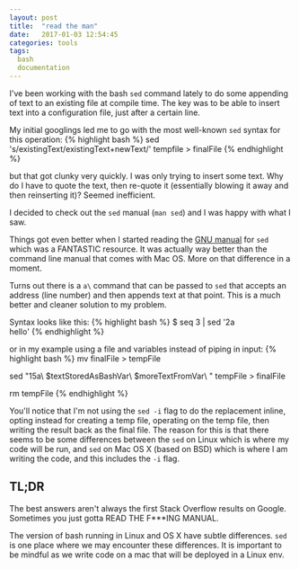 ```yaml
---
layout: post
title:  "read the man"
date:   2017-01-03 12:54:45
categories: tools
tags:
  bash
  documentation
---
```


I've been working with the bash `sed` command lately to do some appending of text to an existing file at compile time.
The key was to be able to insert text into a configuration file, just after a certain line.

My initial googlings led me to go with the most well-known `sed` syntax for this operation:
{% highlight bash %}
sed 's/existingText/existingText+newText/' tempfile > finalFile
{% endhighlight %}

but that got clunky very quickly.  I was only trying to insert some text.  Why do I have to quote the text, then re-quote it (essentially blowing it away and then reinserting it)?  Seemed inefficient.

I decided to check out the `sed` manual (`man sed`) and I was happy with what I saw.  

Things got even better when I started reading the [GNU manual](https://www.gnu.org/software/sed/manual/sed.html) for `sed` which was a FANTASTIC resource. It was actually way better than the command line manual that comes with Mac OS.  More on that difference in a moment.  

Turns out there is a `a\` command that can be passed to `sed` that accepts an address (line number) and then appends text at that point.  This is a much better and cleaner solution to my problem.

Syntax looks like this:
{% highlight bash %}
$ seq 3 | sed '2a\
hello'
{% endhighlight %}

or in my example using a file and variables instead of piping in input:
{% highlight bash %}
mv finalFile > tempFile

sed "15a\\
  $textStoredAsBashVar\\
  $moreTextFromVar\\
" tempFile > finalFile

rm tempFile
{% endhighlight %}

You'll notice that I'm not using the `sed -i` flag to do the replacement inline, opting instead for creating a temp file, operating on the temp file, then writing the result back as the final file.  The reason for this is that there seems to be some differences between the `sed` on Linux which is where my code will be run, and `sed` on Mac OS X (based on BSD) which is where I am writing the code, and this includes the `-i` flag.

## TL;DR
The best answers aren't always the first Stack Overflow results on Google.  Sometimes you just gotta READ THE F***ING MANUAL.

The version of bash running in Linux and OS X have subtle differences. `sed` is one place where we may encounter these differences.  It is important to be mindful as we write code on a mac that will be deployed in a Linux env.
